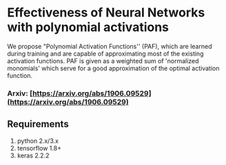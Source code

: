 # Effectiveness of Neural Networks with polynomial activations

We propose "Polynomial Activation Functions'' (PAF), which are learned during training and are capable of approximating most of the existing activation functions. PAF is given as a weighted sum of 'normalized monomials' which serve for a good approximation of the optimal activation function.

### Arxiv: [https://arxiv.org/abs/1906.09529](https://arxiv.org/abs/1906.09529)

## Requirements
1. python 2.x/3.x
2. tensorflow 1.8+
3. keras 2.2.2


